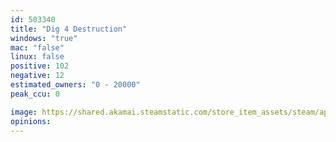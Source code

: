 ```yaml
---
id: 503340
title: "Dig 4 Destruction"
windows: "true"
mac: "false"
linux: false
positive: 102
negative: 12
estimated_owners: "0 - 20000"
peak_ccu: 0

image: https://shared.akamai.steamstatic.com/store_item_assets/steam/apps/503340/header.jpg?t=1480990890
opinions:
---
```

